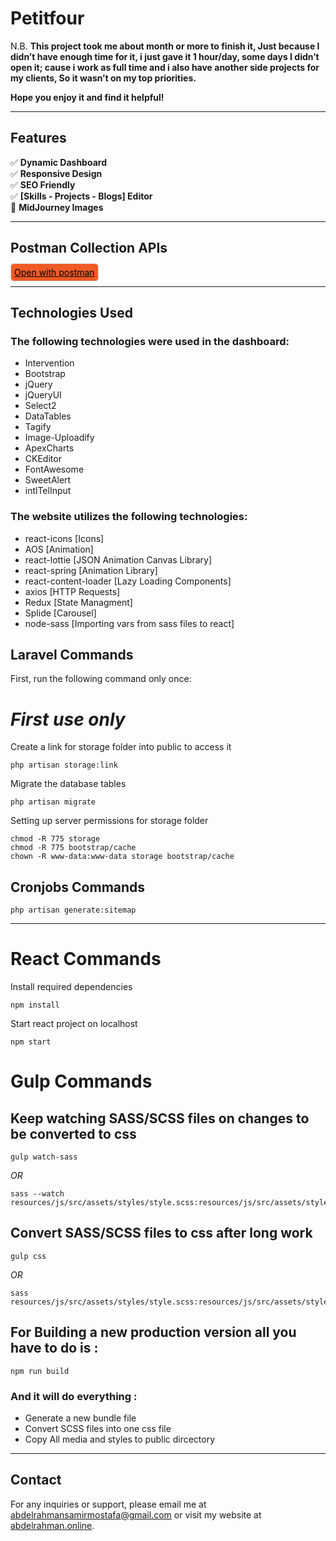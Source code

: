 # Petitfour


N.B. **This project took me about month or more to finish it, Just because I didn’t have enough time for it, i just gave it 1 hour/day, some days I didn’t open it; cause i work as full time and i also have another side projects for my clients, So it wasn’t on my top priorities.**

**Hope you enjoy it and find it helpful!**

<hr/>

## Features

✅ <b>Dynamic Dashboard</b><br/>
✅ <b>Responsive Design</b><br/>
✅ <b>SEO Friendly</b><br/>
✅ <b>[Skills - Projects - Blogs] Editor</b><br/>
🌟 <b>MidJourney Images</b>

<hr/>

## Postman Collection APIs

<a href="https://www.postman.com/petitfour/workspace/petitfour/collection/26104711-d112244d-f11a-4dd6-9363-0a794feb09ac?action=share&creator=26104711" target="_blank" style="color:#000; background-color:#ef5b25;padding:5px;border-radius:6px;border:1px solid #dddddd">Open with postman</a>

<hr/>

## Technologies Used

### The following technologies were used in the dashboard:

-   Intervention
-   Bootstrap
-   jQuery
-   jQueryUI
-   Select2
-   DataTables
-   Tagify
-   Image-Uploadify
-   ApexCharts
-   CKEditor
-   FontAwesome
-   SweetAlert
-   intlTelInput

### The website utilizes the following technologies:

-   react-icons [Icons]
-   AOS [Animation]
-   react-lottie [JSON Animation Canvas Library]
-   react-spring [Animation Library]
-   react-content-loader [Lazy Loading Components]
-   axios [HTTP Requests]
-   Redux [State Managment]
-   Splide [Carousel]
-   node-sass [Importing vars from sass files to react]



## Laravel Commands

First, run the following command only once:
# _First use only_ <br/>

Create a link for storage folder into public to access it

```
php artisan storage:link
```

Migrate the database tables

```
php artisan migrate
```

Setting up server permissions for storage folder

```
chmod -R 775 storage
chmod -R 775 bootstrap/cache
chown -R www-data:www-data storage bootstrap/cache
```

## Cronjobs Commands
```
php artisan generate:sitemap
```

---

<h1>React Commands</h1>
Install required dependencies

```
npm install
```

Start react project on localhost

```
npm start
```

<h1>Gulp Commands</h1>

## Keep watching SASS/SCSS files on changes to be converted to css

```
gulp watch-sass
```
_OR_
```
sass --watch resources/js/src/assets/styles/style.scss:resources/js/src/assets/styles/style.css
```

## Convert SASS/SCSS files to css after long work

```
gulp css
```
_OR_
```
sass resources/js/src/assets/styles/style.scss:resources/js/src/assets/styles/style.css
```

## For Building a new production version all you have to do is : 

```
npm run build
```

### And it will do everything : 
- Generate a new bundle file
- Convert SCSS files into one css file
- Copy All media and styles to public dircectory
  
---

## Contact

For any inquiries or support, please email me at [abdelrahmansamirmostafa@gmail.com](mailto:abdelrahmansamirmostafa@gmail.com) or visit my website at [abdelrahman.online](https://www.abdelrahman.online).
